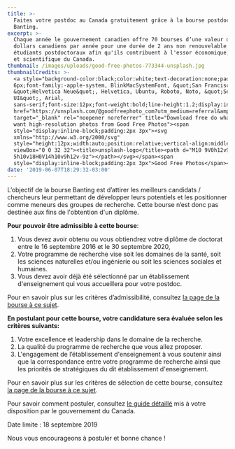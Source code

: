 ```yaml
---
title: >-
  Faites votre postdoc au Canada gratuitement grâce à la bourse postdoctorale
  Banting.
excerpt: >-
  Chaque année le gouvernement canadien offre 70 bourses d’une valeur de 70.000
  dollars canadiens par année pour une durée de 2 ans non renouvelable aux
  étudiants postdoctoraux afin qu'ils contribuent à l'essor économique, social
  et scientifique du Canada. 
thumbnail: /images/uploads/good-free-photos-773344-unsplash.jpg
thumbnailCredits: >-
  <a style="background-color:black;color:white;text-decoration:none;padding:4px
  6px;font-family:-apple-system, BlinkMacSystemFont, &quot;San Francisco&quot;,
  &quot;Helvetica Neue&quot;, Helvetica, Ubuntu, Roboto, Noto, &quot;Segoe
  UI&quot;, Arial,
  sans-serif;font-size:12px;font-weight:bold;line-height:1.2;display:inline-block;border-radius:3px"
  href="https://unsplash.com/@goodfreephoto_com?utm_medium=referral&amp;utm_campaign=photographer-credit&amp;utm_content=creditBadge"
  target="_blank" rel="noopener noreferrer" title="Download free do whatever you
  want high-resolution photos from Good Free Photos"><span
  style="display:inline-block;padding:2px 3px"><svg
  xmlns="http://www.w3.org/2000/svg"
  style="height:12px;width:auto;position:relative;vertical-align:middle;top:-2px;fill:white"
  viewBox="0 0 32 32"><title>unsplash-logo</title><path d="M10 9V0h12v9H10zm12
  5h10v18H0V14h10v9h12v-9z"></path></svg></span><span
  style="display:inline-block;padding:2px 3px">Good Free Photos</span></a>
date: '2019-06-07T18:29:32-03:00'
---
```

L’objectif de la bourse Banting est d’attirer les meilleurs candidats / chercheurs leur permettant de développer leurs potentiels et les positionner comme meneurs des groupes de recherche. Cette bourse n’est donc pas destinée aux fins de l'obtention d'un diplôme.

**Pour pouvoir être admissible à cette bourse**:

1. Vous devez avoir obtenu ou vous obtiendrez votre diplôme de doctorat entre le 16 septembre 2016 et le 30 septembre 2020,
2. Votre programme de recherche vise soit les domaines de la santé, soit les sciences naturelles et/ou ingénierie ou soit les sciences sociales et humaines.
3. Vous devez avoir déjà été sélectionné par un établissement d'enseignement qui vous accueillera pour votre postdoc.

Pour en savoir plus sur les critères d’admissibilité, consultez <a href="http://banting.fellowships-bourses.gc.ca/fr/app-dem_elig-adm.html" target="_blank" rel="nofollow noopener">la page de la bourse à ce sujet</a>.

**En postulant pour cette bourse, votre candidature sera évaluée selon les critères suivants:**

1. Votre excellence et leadership dans le domaine de la recherche.
2. La qualité du programme de recherche que vous allez proposer.
3. L'engagement de l’établissement d'enseignement à vous soutenir ainsi que la correspondance entre votre programme de recherche ainsi que les priorités de stratégiques du dit établissement d'enseignement.

Pour en savoir plus sur les critères de sélection de cette bourse, consultez <a href="http://banting.fellowships-bourses.gc.ca/fr/rev-eval_overview-apercu.html" target="_blank" rel="nofollow noopener">la page de la bourse à ce sujet</a>.

Pour savoir comment postuler, consultez <a href="http://banting.fellowships-bourses.gc.ca/fr/app-dem_guide.html" rel="nofollow noopener">le guide détaillé</a> mis à votre disposition par le gouvernement du Canada.

Date limite : 18 septembre 2019

Nous vous encourageons à postuler et bonne chance !
